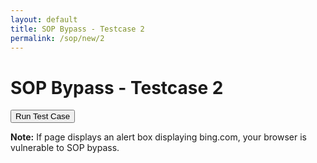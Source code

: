```yaml
---
layout: default
title: SOP Bypass - Testcase 2
permalink: /sop/new/2
---
```


# SOP Bypass - Testcase 2

<input type="button" id="btn_test" class="test" value="Run Test Case" onclick="myfunc()">
<script>
function myfunc() {
    alert(frames[0].location)
}
</script>

**Note:**
If page displays an alert box displaying bing.com, your browser is vulnerable to SOP bypass.
